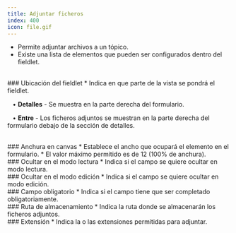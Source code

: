 ```yaml
---
title: Adjuntar ficheros
index: 400
icon: file.gif
---
```

* Permite adjuntar archivos a un tópico.
* Existe una lista de elementos que pueden ser configurados dentro del fieldlet.

<br />
### Ubicación del fieldlet
* Indica en que parte de la vista se pondrá el fieldlet. <br />

&nbsp; &nbsp;• **Detalles** - Se muestra en la parte derecha del formulario. <br />

&nbsp; &nbsp;• **Entre** - Los ficheros adjuntos se muestran en la parte derecha del formulario debajo de la sección de detalles.

<br />
### Anchura en canvas
* Establece el ancho que ocupará el elemento en el formulario.
* El valor máximo permitido es de 12 (100% de anchura).

<br />
### Ocultar en el modo lectura
* Indica si el campo se quiere ocultar en modo lectura.

<br />
### Ocultar en el modo edición
* Indica si el campo se quiere ocultar en modo edición.

<br />
### Campo obligatorio
* Indica si el campo tiene que ser completado obligatoriamente.

<br />
### Ruta de almacenamiento
* Indica la ruta donde se almacenarán los ficheros adjuntos.

<br />
### Extensión
* Indica la o las extensiones permitidas para adjuntar.

